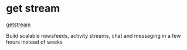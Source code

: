 # get stream

[getstream](https://getstream.io)
>
Build scalable newsfeeds, activity streams, chat and messaging in a few hours instead of weeks
